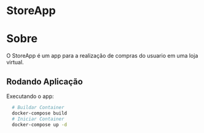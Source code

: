 # StoreApp

# Sobre

O StoreApp é um app para a realização de compras do usuario em uma loja virtual.

## Rodando Aplicação

Executando o app:
```bash
  # Buildar Container
  docker-compose build
  # Iniciar Container
  docker-compose up -d
```
